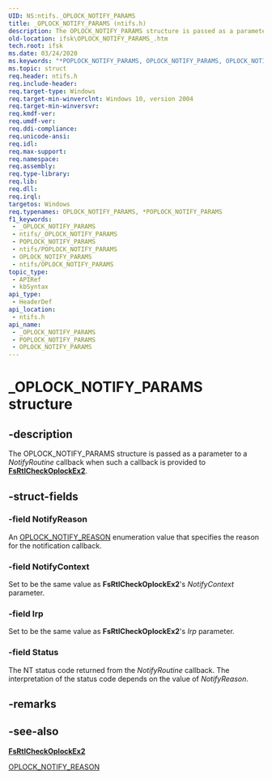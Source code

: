 ```yaml
---
UID: NS:ntifs._OPLOCK_NOTIFY_PARAMS
title: _OPLOCK_NOTIFY_PARAMS (ntifs.h)
description: The OPLOCK_NOTIFY_PARAMS structure is passed as a parameter to a NotifyRoutine callback when such a callback is provided to FsRtlCheckOplockEx2.
old-location: ifsk\OPLOCK_NOTIFY_PARAMS_.htm
tech.root: ifsk
ms.date: 03/24/2020
ms.keywords: "*POPLOCK_NOTIFY_PARAMS, OPLOCK_NOTIFY_PARAMS, OPLOCK_NOTIFY_PARAMS structure [File System Drivers], FsRtlCheckOplockEx2"
ms.topic: struct
req.header: ntifs.h
req.include-header: 
req.target-type: Windows
req.target-min-winverclnt: Windows 10, version 2004
req.target-min-winversvr: 
req.kmdf-ver: 
req.umdf-ver: 
req.ddi-compliance: 
req.unicode-ansi: 
req.idl: 
req.max-support: 
req.namespace: 
req.assembly: 
req.type-library: 
req.lib: 
req.dll: 
req.irql: 
targetos: Windows
req.typenames: OPLOCK_NOTIFY_PARAMS, *POPLOCK_NOTIFY_PARAMS
f1_keywords:
 - _OPLOCK_NOTIFY_PARAMS
 - ntifs/_OPLOCK_NOTIFY_PARAMS
 - POPLOCK_NOTIFY_PARAMS
 - ntifs/POPLOCK_NOTIFY_PARAMS
 - OPLOCK_NOTIFY_PARAMS
 - ntifs/OPLOCK_NOTIFY_PARAMS
topic_type:
 - APIRef
 - kbSyntax
api_type:
 - HeaderDef
api_location:
 - ntifs.h
api_name:
 - _OPLOCK_NOTIFY_PARAMS
 - POPLOCK_NOTIFY_PARAMS
 - OPLOCK_NOTIFY_PARAMS
---
```


# _OPLOCK_NOTIFY_PARAMS structure


## -description

The OPLOCK_NOTIFY_PARAMS structure is passed as a parameter to a *NotifyRoutine* callback when such a callback is provided to [**FsRtlCheckOplockEx2**](nf-ntifs-_fsrtl_advanced_fcb_header-fsrtlcheckoplockex2.md).

## -struct-fields

### -field NotifyReason

An [OPLOCK_NOTIFY_REASON](ne-ntifs-_oplock_notify_reason.md) enumeration value that specifies the reason for the notification callback.

### -field NotifyContext

Set to be the same value as **FsRtlCheckOplockEx2**'s *NotifyContext* parameter.

### -field Irp

Set to be the same value as **FsRtlCheckOplockEx2**'s *Irp* parameter.

### -field Status

The NT status code returned from the *NotifyRoutine* callback. The interpretation of the status code depends on the value of *NotifyReason*.

## -remarks

## -see-also

[**FsRtlCheckOplockEx2**](nf-ntifs-_fsrtl_advanced_fcb_header-fsrtlcheckoplockex2.md)

[OPLOCK_NOTIFY_REASON](ne-ntifs-_oplock_notify_reason.md)

